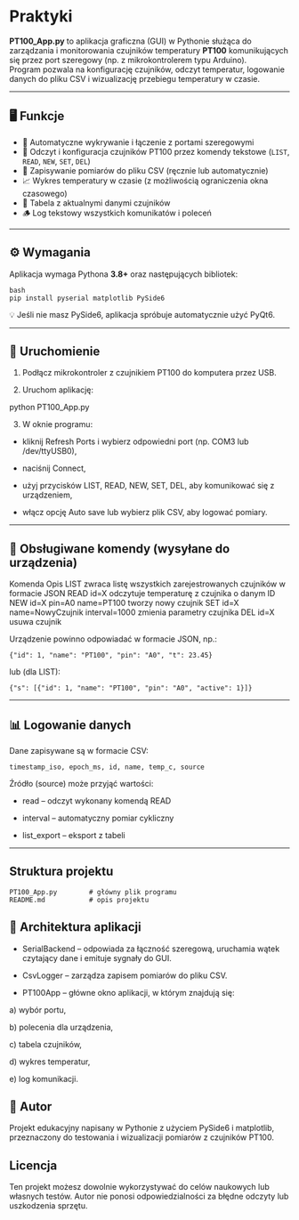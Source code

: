 # Praktyki

**PT100_App.py** to aplikacja graficzna (GUI) w Pythonie służąca do zarządzania i monitorowania czujników temperatury **PT100** komunikujących się przez port szeregowy (np. z mikrokontrolerem typu Arduino).  
Program pozwala na konfigurację czujników, odczyt temperatur, logowanie danych do pliku CSV i wizualizację przebiegu temperatury w czasie.

---

## 🖥️ Funkcje

- 🔌 Automatyczne wykrywanie i łączenie z portami szeregowymi  
- 🧾 Odczyt i konfiguracja czujników PT100 przez komendy tekstowe (`LIST`, `READ`, `NEW`, `SET`, `DEL`)  
- 💾 Zapisywanie pomiarów do pliku CSV (ręcznie lub automatycznie)  
- 📈 Wykres temperatury w czasie (z możliwością ograniczenia okna czasowego)  
- 🧮 Tabela z aktualnymi danymi czujników  
- 🪵 Log tekstowy wszystkich komunikatów i poleceń  

---

## ⚙️ Wymagania

Aplikacja wymaga Pythona **3.8+** oraz następujących bibliotek:

```
bash
pip install pyserial matplotlib PySide6
```
💡 Jeśli nie masz PySide6, aplikacja spróbuje automatycznie użyć PyQt6.

---

## 🚀 Uruchomienie

1. Podłącz mikrokontroler z czujnikiem PT100 do komputera przez USB.

2. Uruchom aplikację:

python PT100_App.py


3. W oknie programu:

- kliknij Refresh Ports i wybierz odpowiedni port (np. COM3 lub /dev/ttyUSB0),

- naciśnij Connect,

- użyj przycisków LIST, READ, NEW, SET, DEL, aby komunikować się z urządzeniem,

- włącz opcję Auto save lub wybierz plik CSV, aby logować pomiary.

---

## 🧩 Obsługiwane komendy (wysyłane do urządzenia)
Komenda	Opis
LIST	zwraca listę wszystkich zarejestrowanych czujników w formacie JSON
READ id=X	odczytuje temperaturę z czujnika o danym ID
NEW id=X pin=A0 name=PT100	tworzy nowy czujnik
SET id=X name=NowyCzujnik interval=1000	zmienia parametry czujnika
DEL id=X	usuwa czujnik

Urządzenie powinno odpowiadać w formacie JSON, np.:
```
{"id": 1, "name": "PT100", "pin": "A0", "t": 23.45}
```

lub (dla LIST):
```
{"s": [{"id": 1, "name": "PT100", "pin": "A0", "active": 1}]}
```
---

## 📊 Logowanie danych

Dane zapisywane są w formacie CSV:
```
timestamp_iso, epoch_ms, id, name, temp_c, source
```

Źródło (source) może przyjąć wartości:

- read – odczyt wykonany komendą READ

- interval – automatyczny pomiar cykliczny

- list_export – eksport z tabeli

---

## Struktura projektu

```
PT100_App.py        # główny plik programu
README.md           # opis projektu
```

## 📘 Architektura aplikacji

- SerialBackend – odpowiada za łączność szeregową, uruchamia wątek czytający dane i emituje sygnały do GUI.

- CsvLogger – zarządza zapisem pomiarów do pliku CSV.

- PT100App – główne okno aplikacji, w którym znajdują się:

a) wybór portu,

b) polecenia dla urządzenia,

c) tabela czujników,

d) wykres temperatur,

e) log komunikacji.


## 🧠 Autor

Projekt edukacyjny napisany w Pythonie z użyciem PySide6 i matplotlib, przeznaczony do testowania i wizualizacji pomiarów z czujników PT100.

## Licencja

Ten projekt możesz dowolnie wykorzystywać do celów naukowych lub własnych testów.
Autor nie ponosi odpowiedzialności za błędne odczyty lub uszkodzenia sprzętu.
